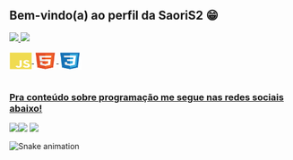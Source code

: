 ## Bem-vindo(a) ao perfil da SaoriS2 😁

 <div>
   <a href="https://github.com/SaoriS2"><img height="180em" src="https://github-readme-stats.vercel.app/api?username=SaoriS2&show_icons=true&theme=synthwave&include_all_commits=true&count_private=true"/>
   <img height="180em" src="https://github-readme-stats.vercel.app/api/top-langs/?username=SaoriS2&layout=compact&langs_count=6&theme=synthwave"/>
</div>
<div style="display: inline_block"><br>
  <img align="center" alt="Js" height="30" width="40" src="https://raw.githubusercontent.com/devicons/devicon/master/icons/javascript/javascript-plain.svg">
  <img align="center" alt="HTML" height="30" width="40" src="https://raw.githubusercontent.com/devicons/devicon/master/icons/html5/html5-original.svg">
  <img align="center" alt="CSS" height="30" width="40" src="https://raw.githubusercontent.com/devicons/devicon/master/icons/css3/css3-original.svg">
</div>
 
 <br>
 
  ### Pra conteúdo sobre programação me segue nas redes sociais abaixo!
 
<div> 
 <a href=![https://www.youtube.com/@SaoriS2] target="_blank"><img src=https://img.shields.io/badge/YouTube-%23FF0000.svg?style=for-the-badge&logo=YouTube&logoColor=white)
 <a href="https://www.instagram.com/dianajade321/" target="_blank"><img src="https://img.shields.io/badge/-Instagram-%23E4405F?style=for-the-badge&logo=instagram&logoColor=white" target="_blank"></a>
 <a href="https://www.linkedin.com/in/diana-ferreira-ribeiro-38256436/" target="_blank"><img src="https://img.shields.io/badge/-LinkedIn-%230077B5?style=for-the-badge&logo=linkedin&logoColor=white" target="_blank"></a> 
  
 ![Snake animation](https://github.com/SaoriS2/SaoriS2/blob/output/github-contribution-grid-snake.svg)

</div>
